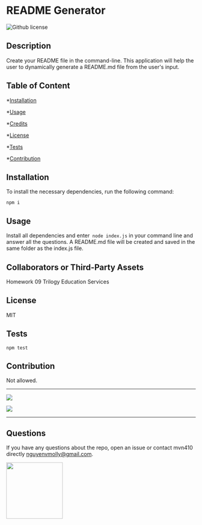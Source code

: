 # README Generator

![Github license](https://img.shields.io/badge/License-MIT-yellow.svg)

## Description

Create your README file in the command-line. This application will help the user to dynamically generate a README.md file from the user's input. 

## Table of Content

*[Installation](#installation)

*[Usage](#usage)

*[Credits](#credits)

*[License](#license)

*[Tests](#tests)

*[Contribution](#contribution)

## Installation

To install the necessary dependencies, run the following command:

`npm i`

## Usage

Install all dependencies and enter` node index.js` in your command line and answer all the questions. A README.md file will be created and saved in the same folder as the index.js file.

## Collaborators or Third-Party Assets

Homework 09 Trilogy Education Services

## License

MIT

## Tests

`npm test`

## Contribution

Not allowed.

---------------------------------------

![](READMEgif1.gif)

![](READMEgif2.gif)


---------------------------------------


## Questions

If you have any questions about the repo, open an issue or contact mvn410 directly nguyenvmolly@gmail.com.

<img src="https://avatars3.githubusercontent.com/u/47950206?s=400&u=681e1ba0c36a7616c4b725b7eaa5d7e3a8fd1792&v=4" width ="150px" height="150px">